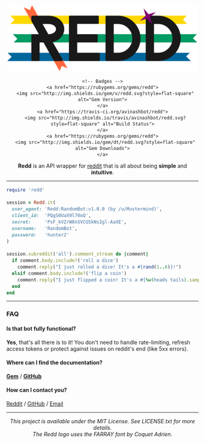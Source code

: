 <div align="center">
  <p>
    <!-- Redd -->
    <img src="logo.png" width="500"><br>

    <!-- Badges -->
    <a href="https://rubygems.org/gems/redd">
      <img src="http://img.shields.io/gem/v/redd.svg?style=flat-square" alt="Gem Version">
    </a>
    <a href="https://travis-ci.org/avinashbot/redd">
      <img src="http://img.shields.io/travis/avinashbot/redd.svg?style=flat-square" alt="Build Status">
    </a>
    <a href="https://rubygems.org/gems/redd">
      <img src="http://img.shields.io/gem/dt/redd.svg?style=flat-square" alt="Gem Downloads">
    </a>
  </p>

  <!-- Intro Text -->
  <p>
    <strong>Redd</strong> is an API wrapper
    for <a href="https://www.reddit.com/dev/api">reddit</a>
    that is all about being <strong>simple</strong>
    and <strong>intuitive</strong>.
  </p>
</div>

---

```ruby
require 'redd'

session = Redd.it(
  user_agent: 'Redd:RandomBot:v1.0.0 (by /u/Mustermind)',
  client_id:  'PQgS0UaX9l70oQ',
  secret:     'PsF_kVZrW8nSVCG5kNsIgl-AaXE',
  username:   'RandomBot',
  password:   'hunter2'
)

session.subreddit('all').comment_stream do |comment|
  if comment.body.include?('roll a dice')
    comment.reply("I just rolled a dice! It's a #{rand(1..6)}!")
  elsif comment.body.include?('flip a coin')
    comment.reply("I just flipped a coin! It's a #{%w(heads tails).sample}!")
  end
end
```

---

### FAQ

#### Is that bot fully functional?
**Yes**, that's all there is to it! You don't need to handle rate-limiting, refresh access tokens
or protect against issues on reddit's end (like 5xx errors).

#### Where can I find the documentation?

[**Gem**](http://www.rubydoc.info/gems/redd/Redd/Models/Session) / [**GitHub**](http://www.rubydoc.info/github/avinashbot/redd/master/Redd/Models/Session)

#### How can I contact you?
[Reddit](https://www.reddit.com/message/compose/?to=Mustermind) /
[GitHub](https://github.com/avinashbot/redd/issues/new) /
[Email](mailto:avinash@dwarapu.me)

---

<div align="center">
  <!-- Copyright Notice -->
  <em>
  This project is available under the MIT License. See LICENSE.txt for more details.<br>
  The Redd logo uses the FARRAY font by Coquet Adrien.
  </em>
</div>
